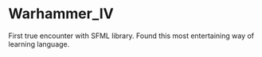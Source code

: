# Warhammer_IV

First true encounter with SFML library.
Found this most entertaining way of learning language.
